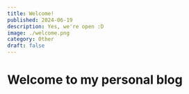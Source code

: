 ```yaml
---
title: Welcome!
published: 2024-06-19
description: Yes, we're open :D
image: ./welcome.png
category: Other
draft: false
---
```


# Welcome to my personal blog